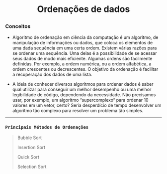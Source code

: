  # <p align="center"> Ordenações de dados</p>

 ### Conceitos 

* Algoritmo de ordenação em ciência da computação é um algoritmo, de manipulação de informações ou dados, que coloca os elementos de uma dada sequência em uma certa ordem. Existem várias razões para se ordenar uma sequência. Uma delas é a possibilidade de se acessar seus dados de modo mais eficiente. Algumas ordens são facilmente definidas. Por exemplo, a ordem numérica, ou a ordem alfabética, a ordem crescentes ou decrescentes. O objetivo da ordenação é facilitar a recuperação dos dados de uma lista.

* A ideia de conhecer diversos algoritmos para ordenar dados é saber qual utilizar para conseguir um melhor desempenho ou uma melhor legibilidade de código, dependendo da necessidade. Não precisamos usar, por exemplo, um algoritmo “supercomplexo“ para ordenar 10 valores em um vetor, certo? Seria desperdício de tempo desenvolver um algoritmo tão complexo para resolver um problema tão simples.

------------

### **`Principais Métodos de Ordenações`**
>Bubble Sort
><p>Insertion Sort<p/>
><p>Quick Sort<p/>
><p>Selection Sort<p/>








